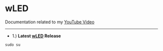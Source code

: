 # wLED
Documentation related to my [YouTube Video](https://www.youtube.com/@morgansmodifications)
___
- 1.) **Latest [wLED](https://github.com/Aircoookie/WLED/releases) Release**

```
sudo su
```

